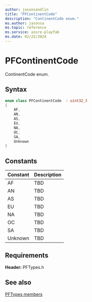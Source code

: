 ```yaml
---
author: jasonsandlin
title: "PFContinentCode"
description: "ContinentCode enum."
ms.author: jasonsa
ms.topic: reference
ms.service: azure-playfab
ms.date: 02/22/2024
---
```


# PFContinentCode  

ContinentCode enum.    

## Syntax  
  
```cpp
enum class PFContinentCode  : uint32_t  
{  
    AF,  
    AN,  
    AS,  
    EU,  
    NA,  
    OC,  
    SA,  
    Unknown  
}  
```  
  
## Constants  
  
| Constant | Description |
| --- | --- |
| AF | TBD   |  
| AN | TBD   |  
| AS | TBD   |  
| EU | TBD   |  
| NA | TBD   |  
| OC | TBD   |  
| SA | TBD   |  
| Unknown | TBD   |  
  
  
## Requirements  
  
**Header:** PFTypes.h
  
## See also  
[PFTypes members](../pftypes_members.md)  

  
  
